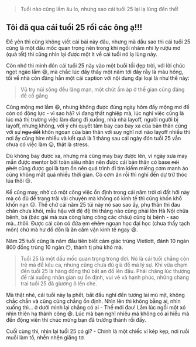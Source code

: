 [title]: <> (Viết về tuổi 25)

[description]: <> (Tôi đã qua cái tuổi 25 rồi các ông ạ!)

[date]: <> (2024-02-16)

[tags]: <> (self, overthinking)

> Tuổi nào cũng lắm âu lo, nhưng sao cái tuổi 25 lại lạ lùng đến thế!

## Tôi đã qua cái tuổi 25 rồi các ông ạ!!!
Để yên thì cũng không viết cái bài này đâu, nhưng mà dẫu sao thì cái tuổi 25 cũng là một dấu mốc quan trọng nên trong khi ngồi nhâm nhi ly rượu mơ (quà tết) thì cũng nhìn lại được một ít về cái tuổi nó lạ lùng này.

Còn nhớ thì mình đón cái tuổi 25 này vào một buổi tối đẹp trời, với lời chúc ngọt ngào lắm 😆, mà chắc lúc đấy thấy một năm tới đầy rẫy là màu hồng, tối về nhà còn đăng hẳn một cái caption với nội dung đại loại là như thế này:
> Vũ trụ núi sông đều lãng mạn, một chút ấm áp ở thế gian cũng đáng để cố gắng

Cũng mộng mơ lắm 😆, nhưng không được đúng ngày hôm đấy mộng mơ để còn có động lực - vì sao hả?
vì đang thất nghiệp mà, lúc nghỉ việc cũng là lúc mà thị trường việc làm đang đi xuống, nhà nhà layoff, người người bị layoff, nhưng không, với ý chí quyết tâm bay cao bay xa của bản thân cùng với sự ~~ngu dốt~~ khôn ngoan của bản thân với suy nghĩ nơi nào layoff nhiều thì nơi ấy cũng hire nhiều và kết quả là 1 tháng sau cái ngày đón tuổi 25 vẫn chưa có việc làm 😑, thật là stress.

Dù không bay được xa, nhưng mà cũng may bay được lên, vì ngày xưa may mắn được mentor bởi toàn siêu nhân nên được cái bản thân có base ~~nói phét~~ cũng được gọi là tạm ổn  nên quá trình đi tìm kiếm miếng cơm manh áo cũng không mất quá nhiều thời gian. Có cơm ăn rồi thì nghĩ đến dự trữ thóc lúa thôi 😌.

Kể cũng may, nhờ có một công việc ổn định trong cái năm trời ơi đất hỡi này mà có đủ để trang trải vài chuyện mà không có kinh tế thì cũng khốn khổ khốn nạn 😣. Thề chứ cái năm 25 tủi này nó sao sao ấy, phụ thân thì đau chân chưa khỏi, mẫu hậu với đệ đệ thì tháng nào cũng phải lên Hà Nội chữa bệnh, bá (bác gái mà xưa còng lưng cõng các cháu) cũng bị bệnh - sao mà...thôii. Được cái còn có đứa em ~~chăm~~ ngoan học đại học (chưa thấy tạch môn) chứ mà hư đổ đốn là ăn cấm vận kinh tế ngay 😆.

Năm 25 tuổi cũng là năm đầu tiên biết cảm giác trúng Vietlott, đánh 10 ngàn 800 đồng trúng 10 ngàn 😶, thành tị phú khó mà.

> Tuổi 25 là một dấu mốc quan trọng trong đời. Nó là cái tuổi chẳng còn trẻ mà để kêu ca, nhưng cũng chưa đủ già để mà lý sự. Khi vừa chạm đến tuổi 25 là hàng đống thứ bất an đổ lên đầu. Phải chăng lúc thượng đế rải xuống nhân gian sự ổn định, vui vẻ và hạnh phúc, những chàng trai tuổi 25 đã giương ô lên che.

Mà thật nhé, cái tuổi này lạ phết, bắt đầu nghĩ đến tương lai mù mịt, không chắc chắn và cũng cũng chẳng ổn định. Nhìn lên thì không bằng ai, nhìn xuống thì... ở dưới mình lại chẳng có ai - Thế mới đau! Lắm lúc ngồi một xó nhìn thiên hạ thành công 😆.
Lúc mà bạn nghĩ nhiều mà không có ai hiểu mà đến động viên thì chúc mừng bạn đã trưởng thành rồi đấy.

Cuối cùng thì, nhìn lại tuổi 25 có gì? - Chính là một chiếc ví kép kẹp, nơi ruồi muỗi làm tổ, nhền nhện giăng tơ.